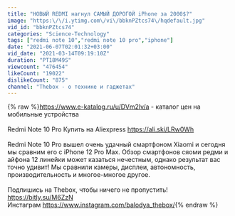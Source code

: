 ```yaml
---
title: "НОВЫЙ REDMI нагнул САМЫЙ ДОРОГОЙ iPhone за 2000$?"
image: "https:\/\/i.ytimg.com\/vi\/bbknPZtcs74\/hqdefault.jpg"
vid_id: "bbknPZtcs74"
categories: "Science-Technology"
tags: ["redmi note 10","redmi note 10 pro","iphone"]
date: "2021-06-07T02:01:32+03:00"
vid_date: "2021-03-14T09:19:10Z"
duration: "PT18M49S"
viewcount: "476454"
likeCount: "19022"
dislikeCount: "875"
channel: "Thebox - о технике и гаджетах"
---
```

{% raw %}<a rel="nofollow" target="blank" href="https://www.e-katalog.ru/u/DVm2lv/a">https://www.e-katalog.ru/u/DVm2lv/a</a> - каталог цен на мобильные устройства<br /><br />Redmi Note 10 Pro Купить на Aliexpress <a rel="nofollow" target="blank" href="https://ali.ski/LRw0Wh">https://ali.ski/LRw0Wh</a><br /><br />Redmi Note 10 Pro вышел очень удачный смартфоном Xiaomi и сегодня мы сравним его с iPhone 12 Pro Max. Обзор смартфонов сяоми редми и айфона 12 линейки может казаться нечестным, однако результат вас точно удивит! Мы сравнили камеры, дисплеи, автономность, производительность и многое-многое другое.<br /><br />Подпишись на Thebox, чтобы ничего не пропустить! <a rel="nofollow" target="blank" href="https://bitly.su/M6ZzN">https://bitly.su/M6ZzN</a><br />Инстаграм <a rel="nofollow" target="blank" href="https://www.instagram.com/balodya_thebox/">https://www.instagram.com/balodya_thebox/</a>{% endraw %}
